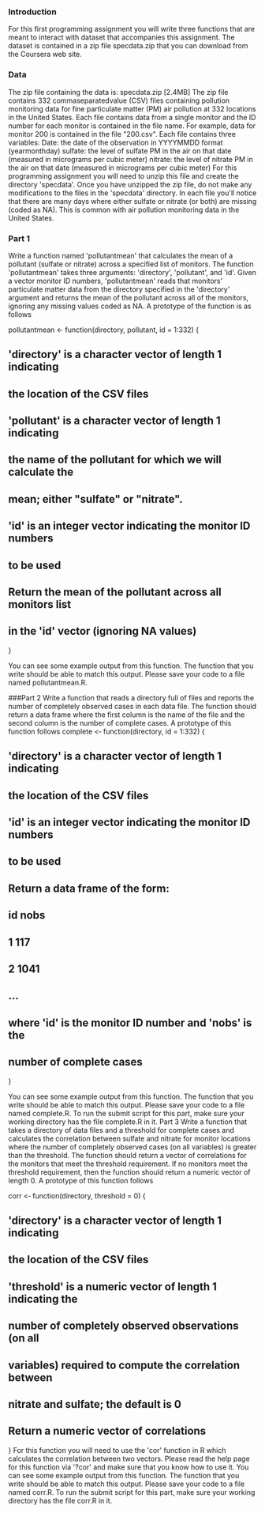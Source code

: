 ### Introduction

For this first programming assignment you will write three functions that are meant to interact with
dataset that accompanies this assignment. The dataset is contained in a zip file specdata.zip that
you can download from the Coursera web site.

### Data

The zip file containing the data is:
specdata.zip [2.4MB]
The zip file contains 332 commaseparatedvalue
(CSV) files containing pollution monitoring data for
fine particulate matter (PM) air pollution at 332 locations in the United States. Each file contains data
from a single monitor and the ID number for each monitor is contained in the file name. For example,
data for monitor 200 is contained in the file "200.csv". Each file contains three variables:
Date: the date of the observation in YYYYMMDD
format (yearmonthday)
sulfate: the level of sulfate PM in the air on that date (measured in micrograms per cubic meter)
nitrate: the level of nitrate PM in the air on that date (measured in micrograms per cubic meter)
For this programming assignment you will need to unzip this file and create the directory 'specdata'.
Once you have unzipped the zip file, do not make any modifications to the files in the 'specdata'
directory. In each file you'll notice that there are many days where either sulfate or nitrate (or both)
are missing (coded as NA). This is common with air pollution monitoring data in the United States.


### Part 1

Write a function named 'pollutantmean' that calculates the mean of a pollutant (sulfate or nitrate)
across a specified list of monitors. The function 'pollutantmean' takes three arguments: 'directory',
'pollutant', and 'id'. Given a vector monitor ID numbers, 'pollutantmean' reads that monitors'
particulate matter data from the directory specified in the 'directory' argument and returns the mean of
the pollutant across all of the monitors, ignoring any missing values coded as NA. A prototype of the
function is as follows

pollutantmean <- function(directory, pollutant, id = 1:332) {
## 'directory' is a character vector of length 1 indicating
## the location of the CSV files
## 'pollutant' is a character vector of length 1 indicating
## the name of the pollutant for which we will calculate the
## mean; either "sulfate" or "nitrate".
## 'id' is an integer vector indicating the monitor ID numbers
## to be used
## Return the mean of the pollutant across all monitors list
## in the 'id' vector (ignoring NA values)
}

You can see some example output from this function. The function that you write should be able to
match this output. Please save your code to a file named pollutantmean.R.

###Part 2
Write a function that reads a directory full of files and reports the number of completely observed
cases in each data file. The function should return a data frame where the first column is the name of
the file and the second column is the number of complete cases. A prototype of this function follows
complete <‐ function(directory, id = 1:332) {
## 'directory' is a character vector of length 1 indicating
## the location of the CSV files
## 'id' is an integer vector indicating the monitor ID numbers
## to be used
## Return a data frame of the form:
## id nobs
## 1 117
## 2 1041
## ...
## where 'id' is the monitor ID number and 'nobs' is the
## number of complete cases
}

You can see some example output from this function. The function that you write should be able to
match this output. Please save your code to a file named complete.R. To run the submit script for this
part, make sure your working directory has the file complete.R in it.
Part 3
Write a function that takes a directory of data files and a threshold for complete cases and calculates
the correlation between sulfate and nitrate for monitor locations where the number of completely
observed cases (on all variables) is greater than the threshold. The function should return a vector of
correlations for the monitors that meet the threshold requirement. If no monitors meet the threshold
requirement, then the function should return a numeric vector of length 0. A prototype of this function
follows


corr <‐ function(directory, threshold = 0) {
## 'directory' is a character vector of length 1 indicating
## the location of the CSV files
## 'threshold' is a numeric vector of length 1 indicating the
## number of completely observed observations (on all
## variables) required to compute the correlation between
## nitrate and sulfate; the default is 0
## Return a numeric vector of correlations
}
For this function you will need to use the 'cor' function in R which calculates the correlation between
two vectors. Please read the help page for this function via '?cor' and make sure that you know how to
use it.
You can see some example output from this function. The function that you write should be able to
match this output. Please save your code to a file named corr.R. To run the submit script for this part,
make sure your working directory has the file corr.R in it.




